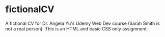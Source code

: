 # fictionalCV
A fictional CV for Dr. Angela Yu's Udemy Web Dev course (Sarah Smith is not a real person). This is an HTML and basic CSS only assignment.
